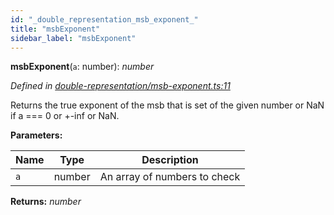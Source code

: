 ```yaml
---
id: "_double_representation_msb_exponent_"
title: "msbExponent"
sidebar_label: "msbExponent"
---
```


**msbExponent**(`a`: number): *number*

*Defined in [double-representation/msb-exponent.ts:11](https://github.com/FlorisSteenkamp/double-double/blob/d35ae52/src/double-representation/msb-exponent.ts#L11)*

Returns the true exponent of the msb that is set of the given number or
NaN if a === 0 or +-inf or NaN.

**Parameters:**

Name | Type | Description |
------ | ------ | ------ |
`a` | number | An array of numbers to check  |

**Returns:** *number*
